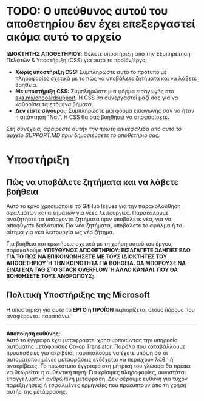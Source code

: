 <!--
CO_OP_TRANSLATOR_METADATA:
{
  "original_hash": "b7244261ee19497082edf33bcce64717",
  "translation_date": "2025-09-09T21:06:42+00:00",
  "source_file": "SUPPORT.md",
  "language_code": "el"
}
-->
# TODO: Ο υπεύθυνος αυτού του αποθετηρίου δεν έχει επεξεργαστεί ακόμα αυτό το αρχείο

**ΙΔΙΟΚΤΗΤΗΣ ΑΠΟΘΕΤΗΡΙΟΥ**: Θέλετε υποστήριξη από την Εξυπηρέτηση Πελατών & Υποστήριξη (CSS) για αυτό το προϊόν/έργο;

- **Χωρίς υποστήριξη CSS:** Συμπληρώστε αυτό το πρότυπο με πληροφορίες σχετικά με το πώς να υποβάλετε ζητήματα και να λάβετε βοήθεια.
- **Με υποστήριξη CSS:** Συμπληρώστε μια φόρμα εισαγωγής στο [aka.ms/onboardsupport](https://aka.ms/onboardsupport). Η CSS θα συνεργαστεί μαζί σας για να καθορίσει τα επόμενα βήματα.
- **Δεν είστε σίγουροι;** Συμπληρώστε μια φόρμα εισαγωγής σαν να ήταν η απάντηση "Ναι". Η CSS θα σας βοηθήσει να αποφασίσετε.

*Στη συνέχεια, αφαιρέστε αυτήν την πρώτη επικεφαλίδα από αυτό το αρχείο SUPPORT.MD πριν δημοσιεύσετε το αποθετήριο σας.*

# Υποστήριξη

## Πώς να υποβάλετε ζητήματα και να λάβετε βοήθεια  

Αυτό το έργο χρησιμοποιεί το GitHub Issues για την παρακολούθηση σφαλμάτων και αιτημάτων για νέες λειτουργίες. Παρακαλούμε αναζητήστε τα υπάρχοντα ζητήματα πριν υποβάλετε νέα, για να αποφύγετε διπλότυπα. Για νέα ζητήματα, υποβάλετε το σφάλμα ή το αίτημα για νέα λειτουργία ως νέο ζήτημα.

Για βοήθεια και ερωτήσεις σχετικά με τη χρήση αυτού του έργου, παρακαλούμε **ΥΠΕΥΘΥΝΟΣ ΑΠΟΘΕΤΗΡΙΟΥ: ΕΙΣΑΓΑΓΕΤΕ ΟΔΗΓΙΕΣ ΕΔΩ ΓΙΑ ΤΟ ΠΩΣ ΝΑ ΕΠΙΚΟΙΝΩΝΗΣΕΤΕ ΜΕ ΤΟΥΣ ΙΔΙΟΚΤΗΤΕΣ ΤΟΥ ΑΠΟΘΕΤΗΡΙΟΥ Ή ΤΗΝ ΚΟΙΝΟΤΗΤΑ ΓΙΑ ΒΟΗΘΕΙΑ. ΘΑ ΜΠΟΡΟΥΣΕ ΝΑ ΕΙΝΑΙ ΕΝΑ TAG ΣΤΟ STACK OVERFLOW Ή ΑΛΛΟ ΚΑΝΑΛΙ. ΠΟΥ ΘΑ ΒΟΗΘΗΣΕΤΕ ΤΟΥΣ ΑΝΘΡΩΠΟΥΣ;**.

## Πολιτική Υποστήριξης της Microsoft  

Η υποστήριξη για αυτό το **ΕΡΓΟ ή ΠΡΟΪΟΝ** περιορίζεται στους πόρους που αναφέρονται παραπάνω.

---

**Αποποίηση ευθύνης**:  
Αυτό το έγγραφο έχει μεταφραστεί χρησιμοποιώντας την υπηρεσία αυτόματης μετάφρασης [Co-op Translator](https://github.com/Azure/co-op-translator). Παρόλο που καταβάλλουμε προσπάθειες για ακρίβεια, παρακαλούμε να έχετε υπόψη ότι οι αυτοματοποιημένες μεταφράσεις ενδέχεται να περιέχουν λάθη ή ανακρίβειες. Το πρωτότυπο έγγραφο στη μητρική του γλώσσα θα πρέπει να θεωρείται η αυθεντική πηγή. Για κρίσιμες πληροφορίες, συνιστάται επαγγελματική ανθρώπινη μετάφραση. Δεν φέρουμε ευθύνη για τυχόν παρεξηγήσεις ή εσφαλμένες ερμηνείες που προκύπτουν από τη χρήση αυτής της μετάφρασης.